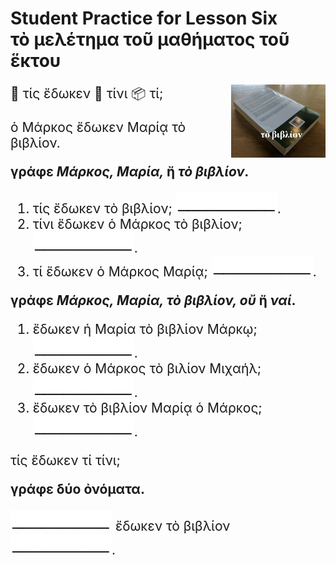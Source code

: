 <h1>Student Practice for Lesson Six</br>
τὸ μελέτημα τοῦ μαθήματος τοῦ ἕκτου</h1>

<div style="font-size:150%">
<div>
<img align="right" style="width:30%" src="images/biblion.png">
</div>
<p>👫 τίς	ἔδωκεν	👫 τίνι	📦 τί;</p>
<p>ὁ Μάρκος ἔδωκεν Μαρίᾳ τὸ βιβλίον.</p>
<p><strong>γράφε <em>Μάρκος, Μαρία, </em>ἤ<em> τὸ βιβλίον</em>.</strong></p>
<ol>
  <li>τίς ἔδωκεν τὸ βιβλίον; <img src="images/blankline.jpeg">.</li>
  <li>τίνι ἔδωκεν ὁ Μάρκος τὸ βιβλίον; <img src="images/blankline.jpeg">.</li>
  <li>τί ἔδωκεν ὁ Μάρκος Μαρίᾳ; <img src="images/blankline.jpeg">.</li>
</ol>
<p><strong>γράφε <em>Μάρκος, Μαρία, τὸ βιβλίον, οὔ </em>ἤ <em>ναί</em>.</strong></p>
<ol>
  <li>ἔδωκεν ἡ Μαρία τὸ βιβλίον Μάρκῳ; <img src="images/blankline.jpeg">.</li>
  <li>ἔδωκεν ὁ Μάρκος τὸ βιλίον Μιχαήλ; <img src="images/blankline.jpeg">.</li>
  <li>ἔδωκεν τὸ βιβλίον Μαρίᾳ ὁ Μάρκος; <img src="images/blankline.jpeg">.</li>
</ol>

<p>τίς ἔδωκεν τί τίνι;</p>
<p><strong>γράφε δύο ὀνόματα.</strong></p>
<p><img src="images/blankline.jpeg"> ἔδωκεν τὸ βιβλίον <img src="images/blankline.jpeg">.</p>
</div>